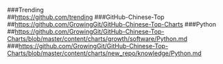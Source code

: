 
###Trending   
##https://github.com/trending
###GitHub-Chinese-Top 
##https://github.com/GrowingGit/GitHub-Chinese-Top-Charts
###Python 
##https://github.com/GrowingGit/GitHub-Chinese-Top-Charts/blob/master/content/charts/growth/software/Python.md
###https://github.com/GrowingGit/GitHub-Chinese-Top-Charts/blob/master/content/charts/new_repo/knowledge/Python.md

